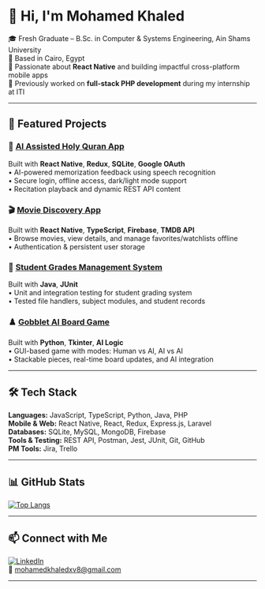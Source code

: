 # 👋 Hi, I'm Mohamed Khaled

🎓 Fresh Graduate – B.Sc. in Computer & Systems Engineering, Ain Shams University  
📍 Based in Cairo, Egypt  
📱 Passionate about **React Native** and building impactful cross-platform mobile apps  
🔧 Previously worked on **full-stack PHP development** during my internship at ITI

---

## 🚀 Featured Projects

### 📱 [AI Assisted Holy Quran App](https://github.com/Karim-308/jawwed-mobile)
Built with **React Native**, **Redux**, **SQLite**, **Google OAuth**  
• AI-powered memorization feedback using speech recognition  
• Secure login, offline access, dark/light mode support  
• Recitation playback and dynamic REST API content

### 🎬 [Movie Discovery App](https://github.com/mohamed-khaled-xv/SceneStack)
Built with **React Native**, **TypeScript**, **Firebase**, **TMDB API**  
• Browse movies, view details, and manage favorites/watchlists offline  
• Authentication & persistent user storage  

### 🧪 [Student Grades Management System](https://github.com/ShoroukHegazy15/student_grades_testing)
Built with **Java**, **JUnit**  
• Unit and integration testing for student grading system  
• Tested file handlers, subject modules, and student records

### ♟️ [Gobblet AI Board Game](https://github.com/mostsfamahmoud/Gobblet-AI-Player)
Built with **Python**, **Tkinter**, **AI Logic**  
• GUI-based game with modes: Human vs AI, AI vs AI  
• Stackable pieces, real-time board updates, and AI integration

---

## 🛠 Tech Stack

**Languages:** JavaScript, TypeScript, Python, Java, PHP  
**Mobile & Web:** React Native, React, Redux, Express.js, Laravel  
**Databases:** SQLite, MySQL, MongoDB, Firebase  
**Tools & Testing:** REST API, Postman, Jest, JUnit, Git, GitHub  
**PM Tools:** Jira, Trello

---

## 📊 GitHub Stats

[![Top Langs](https://github-readme-stats.vercel.app/api/top-langs/?username=mohamed-khaled-xv&layout=compact&theme=tokyonight)](https://github.com/anuraghazra/github-readme-stats)

---

## 📫 Connect with Me

[![LinkedIn](https://img.shields.io/badge/LinkedIn-blue?logo=linkedin&style=for-the-badge)](https://www.linkedin.com/in/mohamedkhaledxv8)  
📧 mohamedkhaledxv8@gmail.com

---
